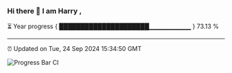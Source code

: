 ### Hi there 👋 I am Harry , 

⏳ Year progress { █████████████████████▁▁▁▁▁▁▁▁▁ } 73.13 %

---

⏰ Updated on Tue, 24 Sep 2024 15:34:50 GMT

![Progress Bar CI](https://github.com/duykhang68/duykhang68/workflows/Progress%20Bar%20CI/badge.svg)
